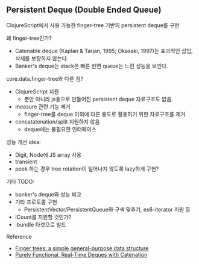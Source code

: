 ## Persistent Deque (Double Ended Queue)

ClojureScript에서 사용 가능한 finger-tree 기반의 persistent deque를 구현

왜 finger-tree인가?
 - Catenable deque (Kaplan & Tarjan, 1995; Okasaki, 1997)는 효과적인 삽입, 삭제를 보장하지 않는다.
 - Banker's deque는 stack은 빠른 반면 queue는 느린 성능을 보인다.  

core.data.finger-tree와 다른 점?
 - ClojureScript 지원
   - 뿐만 아니라 js용으로 만들어진 persistent deque 자료구조도 없음.
 - measure 관련 기능 제거
   - finger-tree를 deque 이외에 다른 용도로 활용하기 위한 자료구조를 제거
 - concatatenation/split 지원하지 않음
   - deque에는 불필요한 인터페이스

성능 개선 idea:
 - Digit, Node에 JS array 사용
 - transient
 - peek 하는 경우 tree rotation이 일어나지 않도록 lazy하게 구현?

기타 TODO:
 - banker's deque와 성능 비교 
 - 기타 프로토콜 구현
   - PersistentVector/PersistentQueue와 구색 맞추기, es6-iterator 지원 등
 - ICount를 지원할 것인가?
 - :bundle 타겟으로 빌드

Reference
 - [Finger trees: a simple general-purpose data structure](http://www.soi.city.ac.uk/~ross/papers/FingerTree.pdf)
 - [Purely Functional, Real-Time Deques with Catenation](http://www.math.tau.ac.il/~haimk/adv-ds-2000/jacm-final.pdf)
